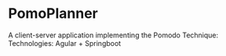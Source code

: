 # PomoPlanner
A client-server application implementing the Pomodo Technique: Technologies: Agular + Springboot
